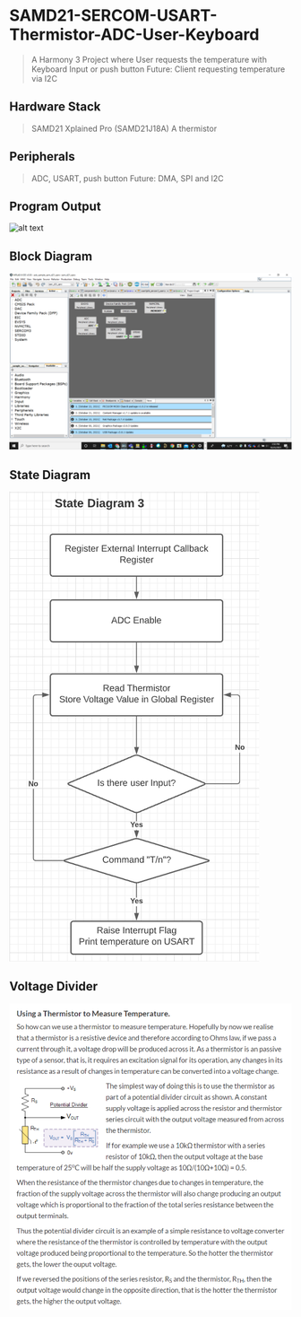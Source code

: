 # SAMD21-SERCOM-USART-Thermistor-ADC-User-Keyboard
> A Harmony 3 Project where User requests the temperature with Keyboard Input or push button
> Future: Client requesting temperature via I2C

## Hardware Stack
> SAMD21 Xplained Pro (SAMD21J18A)
> A thermistor
## Peripherals
> ADC, USART, push button
> Future: DMA, SPI and I2C

## Program Output
![alt text]()
## Block Diagram
![alt text](https://github.com/gokcit/SAMD21-SERCOM-USART-Thermistor-ADC-User-Keyboard-/blob/main/harmony%20bd.png)
## State Diagram
![alt text](https://github.com/gokcit/SAMD21-SERCOM-USART-Thermistor-ADC-User-Keyboard-/blob/main/state%20diagram.png)
## Voltage Divider
![alt text](https://github.com/gokcit/SAMD21-SERCOM-USART-Thermistor-ADC-User-Keyboard-/blob/main/voltage%20divider.png)
